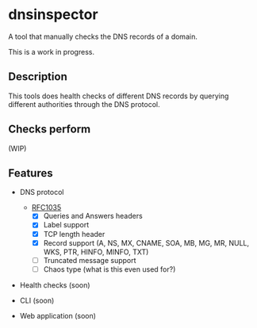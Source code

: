 # dnsinspector

A tool that manually checks the DNS records of a domain.

This is a work in progress.

## Description

This tools does health checks of different DNS records by querying different authorities through the DNS protocol.

## Checks perform

(WIP)

## Features

- DNS protocol
  - [RFC1035](https://datatracker.ietf.org/doc/html/rfc1035)
    - [x] Queries and Answers headers
    - [x] Label support
    - [x] TCP length header
    - [x] Record support (A, NS, MX, CNAME, SOA, MB, MG, MR, NULL, WKS, PTR, HINFO, MINFO, TXT)
    - [ ] Truncated message support
    - [ ] Chaos type (what is this even used for?)

- Health checks (soon)

- CLI (soon)
  
- Web application (soon)
